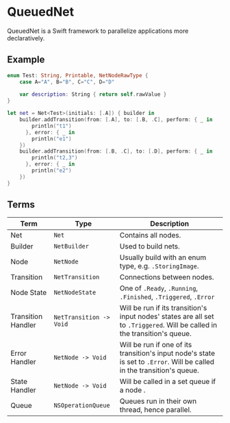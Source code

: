 # QueuedNet
QueuedNet is a Swift framework to parallelize applications more declaratively. 

## Example
```swift
enum Test: String, Printable, NetNodeRawType {
    case A="A", B="B", C="C", D="D"
    
    var description: String { return self.rawValue }
}

let net = Net<Test>(initials: [.A]) { builder in
    builder.addTransition(from: [.A], to: [.B, .C], perform: { _ in
        println("t1")
      }, error: { _ in
        println("e1")
    })
    builder.addTransition(from: [.B, .C], to: [.D], perform: { _ in
        println("t2,3")
      }, error: { _ in
        println("e2")
    })
}
```

## Terms
Term                | Type	                  | Description
--------------------|-------------------------|--------------------
Net                 | `Net`                   | Contains all nodes.
Builder             | `NetBuilder`            | Used to build nets.
Node                | `NetNode`               | Usually build with an enum type, e.g. `.StoringImage`.
Transition          | `NetTransition`         | Connections between nodes. 
Node State          | `NetNodeState`          | One of `.Ready`, `.Running`, `.Finished`, `.Triggered`, `.Error` 
Transition Handler  | `NetTransition -> Void` | Will be run if its transition's input nodes' states are all set to `.Triggered`. Will be called in the transition's queue.
Error Handler       | `NetNode -> Void`       | Will be run if one of its transition's input node's state is set to `.Error`. Will be called in the transition's queue.
State Handler       | `NetNode -> Void`       | Will be called in a set queue if a node .
Queue               | `NSOperationQueue`      | Queues run in their own thread, hence parallel.
